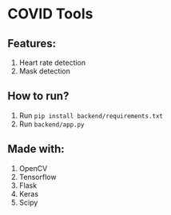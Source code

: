 # COVID Tools

## Features:
1. Heart rate detection
2. Mask detection

## How to run?
1. Run `pip install backend/requirements.txt`
2. Run `backend/app.py`

## Made with:
1. OpenCV
2. Tensorflow
3. Flask
4. Keras
5. Scipy
